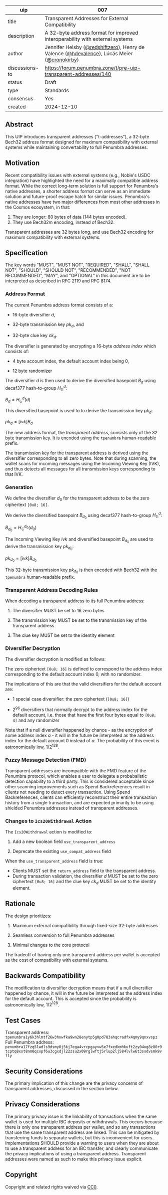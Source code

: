 | uip | 007 |
| - | - |
| title | Transparent Addresses for External Compatibility |
| description | A 32-byte address format for improved interoperability with external systems |
| author | Jennifer Helsby ([@redshiftzero](https://github.com/redshiftzero)), Henry de Valence ([@hdevalence](https://github.com/hdevalence)), Lúcás Meier ([@cronokirby](https://github.com/cronokirby)) |
| discussions-to | <https://forum.penumbra.zone/t/pre-uip-transparent-addresses/140> |
| status | Draft |
| type | Standards |
| consensus | Yes |
| created | 2024-12-10 |

## Abstract

This UIP introduces transparent addresses ("t-addresses"), a 32-byte Bech32 address format designed for maximum compatibility with external systems while maintaining convertability to full Penumbra addresses.

## Motivation

Recent compatibility issues with external systems (e.g., Noble's USDC integration) have highlighted the need for a maximally compatible address format. While the correct long-term solution is full support for Penumbra's native addresses, a shorter address format can serve as an immediate solution and future-proof escape hatch for similar issues. Penumbra's native addresses have two major differences from most other addresses in the Cosmos ecosystem, in that:

1. They are longer: 80 bytes of data (144 bytes encoded).
2. They use Bech32m encoding, instead of Bech32.

Transparent addresses are 32 bytes long, and use Bech32 encoding for maximum compatibility with external systems.

## Specification

The key words "MUST", "MUST NOT", "REQUIRED", "SHALL", "SHALL NOT", "SHOULD", "SHOULD NOT", "RECOMMENDED", "NOT RECOMMENDED", "MAY", and "OPTIONAL" in this document are to be interpreted as described in RFC 2119 and RFC 8174.

### Address Format

The current Penumbra address format consists of a:

* 16-byte diversifier $d$,

* 32-byte transmission key $pk_d$, and

* 32-byte clue key $ck_d$.

The diversifier is generated by encrypting a 16-byte _address index_ which
consists of:

* 4 byte account index, the default account index being 0,

* 12 byte randomizer

The diversifier $d$ is then used to derive the diversified basepoint $B_d$ using
decaf377 hash-to-group $H_{\mathbb{G}}^{d}$:

$B_d = H_{\mathbb{G}}^{d}(d)$

This diversified basepoint is used to to derive the transmission key $pk_d$:

$pk_d = [ivk] B_d$

The new address format, the _transparent address_, consists only of the 32 byte transmission key. It is encoded using the `tpenumbra` human-readable prefix.

The transmission key for the transparent address is derived using the diversifier
corresponding to all zero bytes. Note that during scanning, the wallet scans
for incoming messages using the Incoming Viewing Key (IVK), and thus detects
all messages for all transmission keys corresponding to that IVK.

### Generation

We define the diversifier $d_0$ for the transparent address to be the zero ciphertext `[0u8; 16]`.

We derive the diversified basepoint $B_{d_0}$ using decaf377 hash-to-group $H_{\mathbb{G}}^{d}$:

$B_{d_0} = H_{\mathbb{G}}^{d_0}​(d_0)$

The Incoming Viewing Key $ivk$ and diversified basepoint $B_{d_0}$ are used to derive the transmission key $pk_{d_0}$:

$pk_{d_0} = [ivk] B_{d_0}$

This 32-byte transmission key $pk_{d_0}$ is then encoded with Bech32 with the `tpenumbra` human-readable prefix.

### Transparent Address Decoding Rules

When decoding a transparent address to its full Penumbra address:

1. The diversifier MUST be set to 16 zero bytes

2. The transmission key MUST be set to the transmission key of the transparent address

3. The clue key MUST be set to the identity element

### Diversifier Decryption

The diversifier decryption is modified as follows:

The zero ciphertext `[0u8; 16]` is defined to correspond to the address index
corresponding to the default account index 0, with no randomizer.

The implications of this are that the valid diversifiers for the
default account are:

* 1 special case diversifier: the zero ciphertext (`[0u8; 16]`)

* $2^{96}$ diversifiers that normally decrypt to the address index for the default account, i.e. those that have the first four bytes equal to `[0u8; 4]` and any randomizer

Note that if a null diversifier happened by chance - as the encryption of some address index $a$ - it will in the future be interpreted as the address index for the default account 0 instead of $a$. The probability of this event is astronomically low, $1/2^{128}$.

### Fuzzy Message Detection (FMD)

Transparent addresses are incompatible with the FMD feature of the Penumbra protocol, which enables a user to delegate a probabalistic detection capability to a third party. This is considered acceptable since other scanning improvements such as Spend Backreferences result in clients not needing to detect every transaction. Using Spend Backreferences, clients can efficiently reconstruct their entire transaction history from a single transaction, and are expected primarily to be using shielded Penumbra addresses instead of transparent addresses.

### Changes to `Ics20Withdrawal` Action

The `Ics20Withdrawal` action is modified to:

1. Add a new boolean field `use_transparent_address`

2. Deprecate the existing `use_compat_address` field

When the `use_transparent_address` field is true:

* Clients MUST set the `return_address` field to the transparent address.
* During transaction validation, the diversifier $d$ MUST be set to the zero ciphertext `[0u8; 16]` and the clue key $ck_d$ MUST be set to the identity element.

## Rationale

The design prioritizes:

1. Maximum external compatibility through fixed-size 32-byte addresses

2. Seamless conversion to full Penumbra addresses

3. Minimal changes to the core protocol

The tradeoff of having only one transparent address per wallet is
accepted as the cost of compatibility with external systems.

## Backwards Compatibility

The modification to diversifier decryption means that if a null diversifier
happened by chance, it will in the future be interpreted as the address index for the default account.
This is accepted since the probability is astronomically low, $1/2^{128}$.

## Test Cases

Transparent address:
`tpenumbra1y6k3hlmtf26w3hnwfka9wn28enytp5g0pd783ahqcradfx4qmy9qnxvspz`
Full Penumbra address:
`penumbra17fzq5lwdls9dsmy0j5kj7ega4vrcpgayvw5e7fxedkmhkuft2zy04ug8z80r9tcptq8xxt8nm0qcvpf6u3cgxdjl22zsu2x09rglwftj5rlup2lj584lvlw6t3sxdvsmk9vfly`

## Security Considerations

The primary implication of this change are the privacy concerns of transparent addresses, discussed in the section below.

## Privacy Considerations

The primary privacy issue is the linkability of transactions when the same wallet
is used for multiple IBC deposits or withdrawals. This occurs because there is
only one transparent address per wallet, and so any transactions that use the
same transparent address are linked. This can be mitigated by transferring funds
to separate wallets, but this is inconvenient for users. Implementations SHOULD
provide a warning to users when they are about to use a transparent address for
an IBC transfer, and clearly communicate the privacy implications of using a
transparent address. Transparent addresses were named as such to make
this privacy issue explicit.

## Copyright

Copyright and related rights waived via [CC0](https://github.com/penumbra-zone/UIPs/blob/main/LICENSE).
